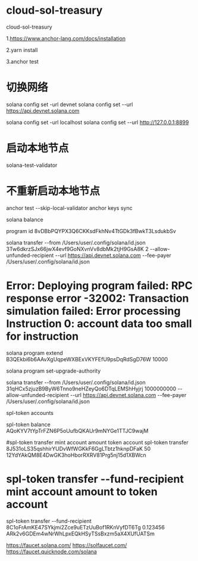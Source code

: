 # cloud-sol-treasury
cloud-sol-treasury

1.https://www.anchor-lang.com/docs/installation

2.yarn install

3.anchor test

# 切换网络
solana config set -url devnet
solana config set --url https://api.devnet.solana.com



solana config set -url localhost
solana config set --url http://127.0.0.1:8899




# 启动本地节点
solana-test-validator

# 不重新启动本地节点
anchor test --skip-local-validator
anchor keys sync

solana balance

program id
8vDBbPQYPX3Q6CKKsdFkhNv4TtGDk3fBwkT3LsdukbSv


solana transfer --from /Users/user/.config/solana/id.json 3Tw6dkrzSJx66jwX4evf9GoNXvnVv8dbMk2tjH9GsA8K 2 --allow-unfunded-recipient --url https://api.devnet.solana.com --fee-payer /Users/user/.config/solana/id.json

# Error: Deploying program failed: RPC response error -32002: Transaction simulation failed: Error processing Instruction 0: account data too small for instruction
solana program extend B3QEkbi6b6AAvXgUqpeWXBExVKYFEfU9psDqRdSgD76W 10000


solana program set-upgrade-authority


solana transfer --from /Users/user/.config/solana/id.json 31qHCx5zjuzB9ByW6Tnno9neHZeyQo6DTqLEMShHyjrj 1000000000 --allow-unfunded-recipient --url https://api.devnet.solana.com --fee-payer /Users/user/.config/solana/id.json

spl-token accounts

spl-token balance AQoKYV7tYpTrFZN6P5oUufbQKAUr9mNYGe1TTJC9wajM

#spl-token transfer mint account amount token account
spl-token transfer 8J531oLS35qshhirYUDvWfWGKkF6GgLTbtz1hknpDFaK 50 12YdYAkQM8E4DwGK3hoHborRXRV81Prg5nj15d1XBWcn

# spl-token transfer --fund-recipient mint account amount to token account
spl-token transfer --fund-recipient 8C1oFrAmKE47SYkjmi2Zce9uETzUuBof1RKnVyfDT6Tg 0.123456 ARk2v6GDEm4wNrWhLpxEQkHSyTSsBxzm5aX4XUfUATSm



https://faucet.solana.com/
https://solfaucet.com/
https://faucet.quicknode.com/solana
